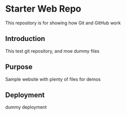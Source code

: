 # Starter Web Repo

This repository is for showing how Git and GitHub work

## Introduction

This test git repository, and moe dummy files

## Purpose

Sample website with plenty of files for demos

## Deployment

dummy deployment
